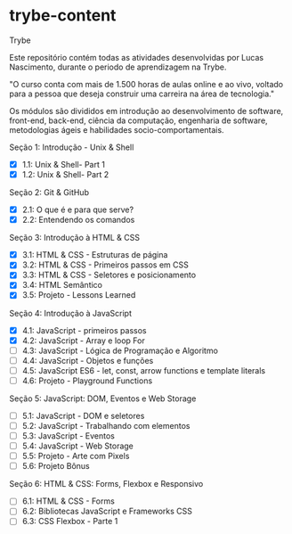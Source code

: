 # trybe-content
Trybe

Este repositório contém todas as atividades desenvolvidas por Lucas Nascimento, durante o periodo de aprendizagem na Trybe.

"O curso conta com mais de 1.500 horas de aulas online e ao vivo, voltado para a pessoa que deseja construir uma carreira na área de tecnologia."

Os módulos são divididos em introdução ao desenvolvimento de software, front-end, back-end, ciência da computação, engenharia de software, metodologias ágeis e habilidades socio-comportamentais.

Seção 1: Introdução - Unix & Shell

- [x] 1.1: Unix & Shell- Part 1
- [x] 1.2: Unix & Shell- Part 2

Seção 2: Git & GitHub

- [x] 2.1: O que é e para que serve?
- [x] 2.2: Entendendo os comandos

Seção 3: Introdução à HTML & CSS

- [x] 3.1: HTML & CSS - Estruturas de página
- [x] 3.2: HTML & CSS - Primeiros passos em CSS
- [x] 3.3: HTML & CSS - Seletores e posicionamento
- [x] 3.4: HTML Semântico
- [x] 3.5: Projeto - Lessons Learned

Seção 4: Introdução à JavaScript

- [x] 4.1: JavaScript - primeiros passos
- [x] 4.2: JavaScript - Array e loop For
- [ ] 4.3: JavaScript - Lógica de Programação e Algoritmo
- [ ] 4.4: JavaScript - Objetos e funções
- [ ] 4.5: JavaScript ES6 - let, const, arrow functions e template literals
- [ ] 4.6: Projeto - Playground Functions

Seção 5: JavaScript: DOM, Eventos e Web Storage

- [ ] 5.1: JavaScript - DOM e seletores
- [ ] 5.2: JavaScript - Trabalhando com elementos
- [ ] 5.3: JavaScript - Eventos
- [ ] 5.4: JavaScript - Web Storage
- [ ] 5.5: Projeto - Arte com Pixels
- [ ] 5.6: Projeto Bônus

Seção 6: HTML & CSS: Forms, Flexbox e Responsivo

- [ ] 6.1: HTML & CSS - Forms
- [ ] 6.2: Bibliotecas JavaScript e Frameworks CSS
- [ ] 6.3: CSS Flexbox - Parte 1
